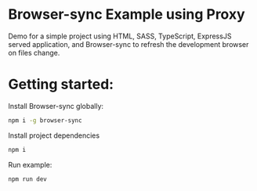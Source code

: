 # Browser-sync Example using Proxy

Demo for a simple project using HTML, SASS, TypeScript, ExpressJS served application, and Browser-sync to refresh the development browser on files change.

# Getting started:

Install Browser-sync globally:

```sh
npm i -g browser-sync
```

Install project dependencies

```sh
npm i 
```

Run example:

```sh
npm run dev
```
